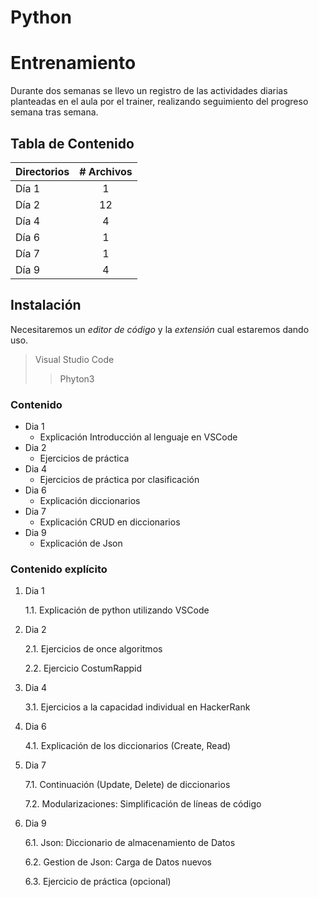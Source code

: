 # Python

# Entrenamiento

Durante dos semanas se llevo un registro de las actividades diarias planteadas en el aula por el trainer, realizando seguimiento del progreso semana tras semana.

## Tabla de Contenido

| Directorios| # Archivos|
|------------|:-------:|
| Día 1      |   1   |
| Día 2      | 12    |
| Día 4      | 4     |
| Día 6      | 1     |
| Día 7      | 1     |
| Día 9      | 4     |

## Instalación

Necesitaremos un _editor de código_ y la _extensión_ cual estaremos dando uso.
> Visual Studio Code
>> Phyton3
    
### Contenido

* Dia 1
    * Explicación Introducción al lenguaje en VSCode
* Dia 2
    * Ejercicios de práctica
* Dia 4
    * Ejercicios de práctica por clasificación
* Dia 6
    * Explicación diccionarios
* Dia 7
    * Explicación CRUD en diccionarios
* Dia 9
    * Explicación de Json

### Contenido explícito

1. Dia 1

    1.1. Explicación de python utilizando VSCode
2. Dia 2

    2.1. Ejercicios de once algoritmos

    2.2. Ejercicio CostumRappid
3. Dia 4

    3.1. Ejercicios a la capacidad individual en HackerRank
4. Dia 6

    4.1. Explicación de los diccionarios (Create, Read)
5. Dia 7

    7.1. Continuación (Update, Delete) de diccionarios

    7.2. Modularizaciones: Simplificación de líneas de código
6. Dia 9

    6.1. Json: Diccionario de almacenamiento de Datos

    6.2. Gestion de Json: Carga de Datos nuevos

    6.3. Ejercicio de práctica (opcional)
